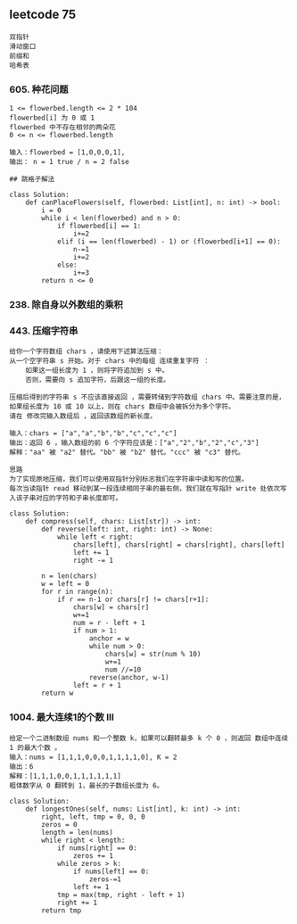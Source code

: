 
## leetcode 75

    双指针
    滑动窗口
    前缀和
    哈希表

### 605. 种花问题

    1 <= flowerbed.length <= 2 * 104
    flowerbed[i] 为 0 或 1
    flowerbed 中不存在相邻的两朵花
    0 <= n <= flowerbed.length

    输入：flowerbed = [1,0,0,0,1], 
    输出： n = 1 true / n = 2 false

    ## 跳格子解法 

    class Solution:
        def canPlaceFlowers(self, flowerbed: List[int], n: int) -> bool:
            i = 0
            while i < len(flowerbed) and n > 0:
                if flowerbed[i] == 1:
                    i+=2
                elif (i == len(flowerbed) - 1) or (flowerbed[i+1] == 0):
                    n-=1
                    i+=2
                else:
                    i+=3
            return n <= 0

### 238. 除自身以外数组的乘积


### 443. 压缩字符串

    给你一个字符数组 chars ，请使用下述算法压缩：
    从一个空字符串 s 开始。对于 chars 中的每组 连续重复字符 ：
        如果这一组长度为 1 ，则将字符追加到 s 中。
        否则，需要向 s 追加字符，后跟这一组的长度。

    压缩后得到的字符串 s 不应该直接返回 ，需要转储到字符数组 chars 中。需要注意的是，如果组长度为 10 或 10 以上，则在 chars 数组中会被拆分为多个字符。
    请在 修改完输入数组后 ，返回该数组的新长度。

    输入：chars = ["a","a","b","b","c","c","c"]
    输出：返回 6 ，输入数组的前 6 个字符应该是：["a","2","b","2","c","3"]
    解释："aa" 被 "a2" 替代。"bb" 被 "b2" 替代。"ccc" 被 "c3" 替代。

    思路
    为了实现原地压缩，我们可以使用双指针分别标志我们在字符串中读和写的位置。
    每次当读指针 read 移动到某一段连续相同子串的最右侧，我们就在写指针 write 处依次写入该子串对应的字符和子串长度即可。

    class Solution:
        def compress(self, chars: List[str]) -> int:
            def reverse(left: int, right: int) -> None:
                while left < right:
                    chars[left], chars[right] = chars[right], chars[left]
                    left += 1
                    right -= 1

            n = len(chars)
            w = left = 0
            for r in range(n):
                if r == n-1 or chars[r] != chars[r+1]:
                    chars[w] = chars[r]
                    w+=1
                    num = r - left + 1
                    if num > 1:
                        anchor = w
                        while num > 0:
                            chars[w] = str(num % 10)
                            w+=1
                            num //=10
                        reverse(anchor, w-1)
                    left = r + 1
            return w

### 1004. 最大连续1的个数 III

    给定一个二进制数组 nums 和一个整数 k，如果可以翻转最多 k 个 0 ，则返回 数组中连续 1 的最大个数 。
    输入：nums = [1,1,1,0,0,0,1,1,1,1,0], K = 2
    输出：6
    解释：[1,1,1,0,0,1,1,1,1,1,1]
    粗体数字从 0 翻转到 1，最长的子数组长度为 6。

    class Solution:
        def longestOnes(self, nums: List[int], k: int) -> int:
            right, left, tmp = 0, 0, 0
            zeros = 0
            length = len(nums)
            while right < length:
                if nums[right] == 0:
                    zeros += 1
                while zeros > k:
                    if nums[left] == 0:
                        zeros-=1
                    left += 1
                tmp = max(tmp, right - left + 1)
                right += 1
            return tmp
